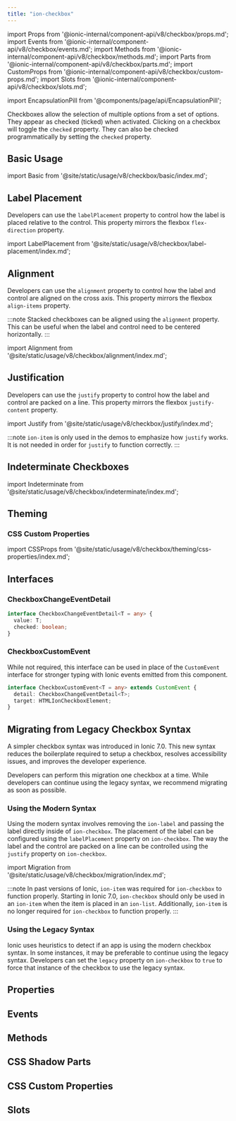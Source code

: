 ```yaml
---
title: "ion-checkbox"
---
```


import Props from '@ionic-internal/component-api/v8/checkbox/props.md';
import Events from '@ionic-internal/component-api/v8/checkbox/events.md';
import Methods from '@ionic-internal/component-api/v8/checkbox/methods.md';
import Parts from '@ionic-internal/component-api/v8/checkbox/parts.md';
import CustomProps from '@ionic-internal/component-api/v8/checkbox/custom-props.md';
import Slots from '@ionic-internal/component-api/v8/checkbox/slots.md';

<head>
  <title>ion-checkbox: Ionic App Checkbox to Select Multiple Options</title>
  <meta name="description" content="ion-checkboxes allow selection of multiple options from a set and appear as checked (ticked) when activated. Learn about the checkbox component for Ionic apps." />
</head>

import EncapsulationPill from '@components/page/api/EncapsulationPill';

<EncapsulationPill type="shadow" />


Checkboxes allow the selection of multiple options from a set of options. They appear as checked (ticked) when activated. Clicking on a checkbox will toggle the `checked` property. They can also be checked programmatically by setting the `checked` property.

## Basic Usage

import Basic from '@site/static/usage/v8/checkbox/basic/index.md';

<Basic />

## Label Placement

Developers can use the `labelPlacement` property to control how the label is placed relative to the control. This property mirrors the flexbox `flex-direction` property.

import LabelPlacement from '@site/static/usage/v8/checkbox/label-placement/index.md';

<LabelPlacement />

## Alignment

Developers can use the `alignment` property to control how the label and control are aligned on the cross axis. This property mirrors the flexbox `align-items` property.

:::note
Stacked checkboxes can be aligned using the `alignment` property. This can be useful when the label and control need to be centered horizontally.
:::

import Alignment from '@site/static/usage/v8/checkbox/alignment/index.md';

<Alignment />

## Justification

Developers can use the `justify` property to control how the label and control are packed on a line. This property mirrors the flexbox `justify-content` property.

import Justify from '@site/static/usage/v8/checkbox/justify/index.md';

<Justify />


:::note
`ion-item` is only used in the demos to emphasize how `justify` works. It is not needed in order for `justify` to function correctly.
:::

## Indeterminate Checkboxes

import Indeterminate from '@site/static/usage/v8/checkbox/indeterminate/index.md';

<Indeterminate />

## Theming

### CSS Custom Properties

import CSSProps from '@site/static/usage/v8/checkbox/theming/css-properties/index.md';

<CSSProps />

## Interfaces

### CheckboxChangeEventDetail

```typescript
interface CheckboxChangeEventDetail<T = any> {
  value: T;
  checked: boolean;
}
```

### CheckboxCustomEvent

While not required, this interface can be used in place of the `CustomEvent` interface for stronger typing with Ionic events emitted from this component.

```typescript
interface CheckboxCustomEvent<T = any> extends CustomEvent {
  detail: CheckboxChangeEventDetail<T>;
  target: HTMLIonCheckboxElement;
}
```

## Migrating from Legacy Checkbox Syntax

A simpler checkbox syntax was introduced in Ionic 7.0. This new syntax reduces the boilerplate required to setup a checkbox, resolves accessibility issues, and improves the developer experience.

Developers can perform this migration one checkbox at a time. While developers can continue using the legacy syntax, we recommend migrating as soon as possible.

### Using the Modern Syntax

Using the modern syntax involves removing the `ion-label` and passing the label directly inside of `ion-checkbox`. The placement of the label can be configured using the `labelPlacement` property on `ion-checkbox`. The way the label and the control are packed on a line can be controlled using the `justify` property on `ion-checkbox`.

import Migration from '@site/static/usage/v8/checkbox/migration/index.md';

<Migration />
  

:::note
In past versions of Ionic, `ion-item` was required for `ion-checkbox` to function properly. Starting in Ionic 7.0, `ion-checkbox` should only be used in an `ion-item` when the item is placed in an `ion-list`. Additionally, `ion-item` is no longer required for `ion-checkbox` to function properly.
:::

### Using the Legacy Syntax

Ionic uses heuristics to detect if an app is using the modern checkbox syntax. In some instances, it may be preferable to continue using the legacy syntax. Developers can set the `legacy` property on `ion-checkbox` to `true` to force that instance of the checkbox to use the legacy syntax.


## Properties
<Props />

## Events
<Events />

## Methods
<Methods />

## CSS Shadow Parts
<Parts />

## CSS Custom Properties
<CustomProps />

## Slots
<Slots />
